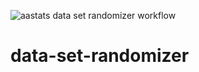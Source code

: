![aastats data set randomizer workflow](https://github.com/github/docs/actions/workflows/aastats-data-set-randomizer.yml/badge.svg)
# data-set-randomizer